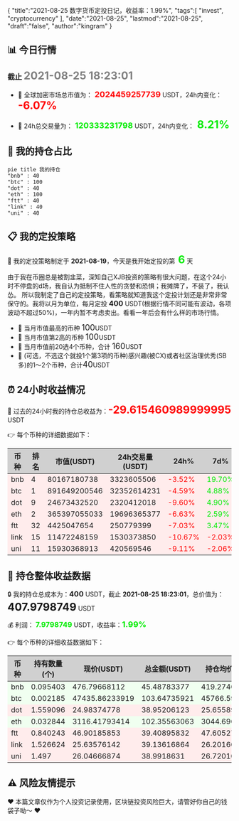 {
  "title":"2021-08-25 数字货币定投日记，收益率：1.99%",
  "tags":[
    "invest",
    "cryptocurrency"
  ],
  "date":"2021-08-25",
  "lastmod":"2021-08-25",
  "draft":"false",
  "author":"kingram"
}

##  📊 今日行情
### 截止 <font color=grey size=5 >**2021-08-25 18:23:01**</font>
- 🍖 全球加密市场总市值为：<font color=#FF0000 size=4 > **2024459257739**</font> USDT，24h内变化：<font color=#FF0000 size=5 > **-6.07%**</font>

- 🍤 24h总交易量为：<font color=#00EC00 size=4 > **120333231798**</font> USDT，24h内变化：<font color=#00EC00 size=5 > **8.21%**</font>

## 🎨 我的持仓占比
```mermaid
pie title 我的持仓
"bnb" : 40
"btc" : 100
"dot" : 40
"eth" : 100
"ftt" : 40
"link" : 40
"uni" : 40
```

## 📋 我的定投策略
📎 我的定投策略制定于 **2021-08-19**，今天是我开始定投的第<font color=#00EC00 size=5 > **6**</font> 天

<div>由于我在币圈总是被割韭菜，深知自己XJB投资的策略有很大问题，在这个24小时不停盘的d场，我自认为抵制不住人性的贪婪和恐惧；我摊牌了，不装了，我认怂。
所以我制定了自己的定投策略，看策略就知道我这个定投计划还是非常非常保守的。我将以月为单位，每月定投 <font size=3 ><strong> 400 </strong></font> USDT(根据行情不同可能有波动，各项波动不超过50%)，一年内暂不考虑卖出。看看一年后会有什么样的市场行情。</div>

- 🥇 当月市值最高的币种 <font size=4 >100</font>USDT
- 🥈 当月市值第2高的币种 <font size=4 >100</font>USDT
- 🥉 当月市值前20选4个币种，合计 <font size=4 >160</font>USDT
- 🏅 (可选，不选这个就投1个第3项的币种)感兴趣(被CX)或者社区治理优秀(SB多)的1～2个币种，合计<font size=4 >40</font>USDT

## ⏰ 24小时收益情况
📌 过去的24小时我的持仓总收益为：<font color=#FF0000 size=5 >**-29.615460989999995**</font> USDT

👉 每个币种的详细数据如下：
<table>
    <thead><tr bgcolor="#d0d0d0" ><th>币种</th><th>排名</th><th>市值(USDT)</th><th>24h交易量(USDT)</th><th>24h%</th><th>7d%</th><th>24h收益</th></tr></thead>
    <tbody>
    <tr>
        <td bgcolor=#FFECEC>bnb</td>
        <td bgcolor=#FFECEC>4</td>
        <td bgcolor=#FFECEC>80167180738</td>
        <td bgcolor=#FFECEC>3323605506</td>
        <td bgcolor=#FFECEC><font color=#FF0000>-3.52%</font></td>
        <td bgcolor=#FFECEC><font color=#00EC00>19.70%</font></td>
        <td bgcolor=#FFECEC><font color=#FF0000 size=3 ><strong>-1.66174854</strong></font></td>
    </tr>
    <tr>
        <td bgcolor=#FFECEC>btc</td>
        <td bgcolor=#FFECEC>1</td>
        <td bgcolor=#FFECEC>891649200546</td>
        <td bgcolor=#FFECEC>32352614231</td>
        <td bgcolor=#FFECEC><font color=#FF0000>-4.59%</font></td>
        <td bgcolor=#FFECEC><font color=#00EC00>4.88%</font></td>
        <td bgcolor=#FFECEC><font color=#FF0000 size=3 ><strong>-4.98877132</strong></font></td>
    </tr>
    <tr>
        <td bgcolor=#FFECEC>dot</td>
        <td bgcolor=#FFECEC>9</td>
        <td bgcolor=#FFECEC>24673432520</td>
        <td bgcolor=#FFECEC>2320412018</td>
        <td bgcolor=#FFECEC><font color=#FF0000>-9.60%</font></td>
        <td bgcolor=#FFECEC><font color=#00EC00>4.90%</font></td>
        <td bgcolor=#FFECEC><font color=#FF0000 size=3 ><strong>-4.13520809</strong></font></td>
    </tr>
    <tr>
        <td bgcolor=#FFECEC>eth</td>
        <td bgcolor=#FFECEC>2</td>
        <td bgcolor=#FFECEC>365397055033</td>
        <td bgcolor=#FFECEC>19696365377</td>
        <td bgcolor=#FFECEC><font color=#FF0000>-6.63%</font></td>
        <td bgcolor=#FFECEC><font color=#00EC00>2.59%</font></td>
        <td bgcolor=#FFECEC><font color=#FF0000 size=3 ><strong>-7.2639622</strong></font></td>
    </tr>
    <tr>
        <td bgcolor=#FFECEC>ftt</td>
        <td bgcolor=#FFECEC>32</td>
        <td bgcolor=#FFECEC>4425047654</td>
        <td bgcolor=#FFECEC>250779399</td>
        <td bgcolor=#FFECEC><font color=#FF0000>-7.03%</font></td>
        <td bgcolor=#FFECEC><font color=#00EC00>3.47%</font></td>
        <td bgcolor=#FFECEC><font color=#FF0000 size=3 ><strong>-2.98036319</strong></font></td>
    </tr>
    <tr>
        <td bgcolor=#FFECEC>link</td>
        <td bgcolor=#FFECEC>15</td>
        <td bgcolor=#FFECEC>11472248159</td>
        <td bgcolor=#FFECEC>1530373850</td>
        <td bgcolor=#FFECEC><font color=#FF0000>-10.67%</font></td>
        <td bgcolor=#FFECEC><font color=#FF0000>-2.03%</font></td>
        <td bgcolor=#FFECEC><font color=#FF0000 size=3 ><strong>-4.67586841</strong></font></td>
    </tr>
    <tr>
        <td bgcolor=#FFECEC>uni</td>
        <td bgcolor=#FFECEC>11</td>
        <td bgcolor=#FFECEC>15930368913</td>
        <td bgcolor=#FFECEC>420569546</td>
        <td bgcolor=#FFECEC><font color=#FF0000>-9.11%</font></td>
        <td bgcolor=#FFECEC><font color=#FF0000>-2.06%</font></td>
        <td bgcolor=#FFECEC><font color=#FF0000 size=3 ><strong>-3.90953924</strong></font></td>
    </tr>
    </tbody>
</table>

## 🎯 持仓整体收益数据

🔒 我的持仓总成本为：<font size=3 >**400**</font> USDT，截止 **2021-08-25 18:23:01**，总价值为：<font  size=5 >**407.9798749**</font> USDT

💰 利润： <font color=#00EC00 size=3 >**7.9798749**</font> USDT，收益率：<font color=#00EC00 size=4 >**1.99%**</font>

👉 每个币种的详细收益数据如下：

<table>
    <thead><tr bgcolor="#d0d0d0" ><th>币种</th><th>持有数量(个)</th><th>现价(USDT)</th><th>总金额(USDT)</th><th>持仓均价(USDT)</th><th>成本(USDT)</th><th>利润(USDT)</th><th>收益率</th></tr></thead>
    <tbody>
    <tr>
        <td bgcolor=#F0FFF0>bnb</td>
        <td bgcolor=#F0FFF0>0.095403</td>
        <td bgcolor=#F0FFF0>476.79668112</td>
        <td bgcolor=#F0FFF0>45.48783377</td>
        <td bgcolor=#F0FFF0>419.27402702</td>
        <td bgcolor=#F0FFF0>40</td>
        <td bgcolor=#F0FFF0>5.48783377</td>
        <td bgcolor=#F0FFF0><font color=#00EC00 size=3 ><strong>13.72%</strong></font></td>
    </tr>
    <tr>
        <td bgcolor=#F0FFF0>btc</td>
        <td bgcolor=#F0FFF0>0.002185</td>
        <td bgcolor=#F0FFF0>47435.86233919</td>
        <td bgcolor=#F0FFF0>103.64735921</td>
        <td bgcolor=#F0FFF0>45766.59038902</td>
        <td bgcolor=#F0FFF0>100</td>
        <td bgcolor=#F0FFF0>3.64735921</td>
        <td bgcolor=#F0FFF0><font color=#00EC00 size=3 ><strong>3.65%</strong></font></td>
    </tr>
    <tr>
        <td bgcolor=#FFECEC>dot</td>
        <td bgcolor=#FFECEC>1.559096</td>
        <td bgcolor=#FFECEC>24.98374778</td>
        <td bgcolor=#FFECEC>38.95206123</td>
        <td bgcolor=#FFECEC>25.6558929</td>
        <td bgcolor=#FFECEC>40</td>
        <td bgcolor=#FFECEC>-1.04793877</td>
        <td bgcolor=#FFECEC><font color=#FF0000 size=3 ><strong>-2.62%</strong></font></td>
    </tr>
    <tr>
        <td bgcolor=#F0FFF0>eth</td>
        <td bgcolor=#F0FFF0>0.032844</td>
        <td bgcolor=#F0FFF0>3116.41793414</td>
        <td bgcolor=#F0FFF0>102.35563063</td>
        <td bgcolor=#F0FFF0>3044.69613933</td>
        <td bgcolor=#F0FFF0>100</td>
        <td bgcolor=#F0FFF0>2.35563063</td>
        <td bgcolor=#F0FFF0><font color=#00EC00 size=3 ><strong>2.36%</strong></font></td>
    </tr>
    <tr>
        <td bgcolor=#FFECEC>ftt</td>
        <td bgcolor=#FFECEC>0.840243</td>
        <td bgcolor=#FFECEC>46.90185853</td>
        <td bgcolor=#FFECEC>39.40895832</td>
        <td bgcolor=#FFECEC>47.60527609</td>
        <td bgcolor=#FFECEC>40</td>
        <td bgcolor=#FFECEC>-0.59104168</td>
        <td bgcolor=#FFECEC><font color=#FF0000 size=3 ><strong>-1.48%</strong></font></td>
    </tr>
    <tr>
        <td bgcolor=#FFECEC>link</td>
        <td bgcolor=#FFECEC>1.526624</td>
        <td bgcolor=#FFECEC>25.63576142</td>
        <td bgcolor=#FFECEC>39.13616864</td>
        <td bgcolor=#FFECEC>26.20160563</td>
        <td bgcolor=#FFECEC>40</td>
        <td bgcolor=#FFECEC>-0.86383136</td>
        <td bgcolor=#FFECEC><font color=#FF0000 size=3 ><strong>-2.16%</strong></font></td>
    </tr>
    <tr>
        <td bgcolor=#FFECEC>uni</td>
        <td bgcolor=#FFECEC>1.497</td>
        <td bgcolor=#FFECEC>26.04666874</td>
        <td bgcolor=#FFECEC>38.9918631</td>
        <td bgcolor=#FFECEC>26.72010688</td>
        <td bgcolor=#FFECEC>40</td>
        <td bgcolor=#FFECEC>-1.0081369</td>
        <td bgcolor=#FFECEC><font color=#FF0000 size=3 ><strong>-2.52%</strong></font></td>
    </tr>
    </tbody>
</table>

## ⚠️ 风险友情提示
❤️ 本篇文章仅作为个人投资记录使用，区块链投资风险巨大，请管好你自己的钱袋子呦～ ❤️